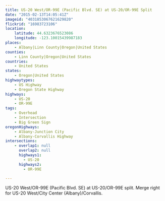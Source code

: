 ```yaml
---
title: US-20 West/OR-99E (Pacific Blvd. SE) at US-20/OR-99E Split
date: "2015-02-13T14:05:41Z"
imageid: "4031853067621629820"
flickrid: "16983723106"
location:
    latitude: 44.6323676523086
    longitude: -123.10015439987183
places:
    - Albany|Linn County|Oregon|United States
counties:
    - Linn County|Oregon|United States
countries:
    - United States
states:
    - Oregon|United States
highwaytypes:
    - US Highway
    - Oregon State Highway
highways:
    - US-20
    - OR-99E
tags:
    - Overhead
    - Intersection
    - Big Green Sign
oregonHighways:
    - Albany-Junction City
    - Albany-Corvallis Highway
intersections:
    - overlap1: null
      overlap2: null
      highways1:
        - US-20
      highways2:
        - OR-99E

---
```

US-20 West/OR-99E (Pacific Blvd. SE) at US-20/OR-99E split.  Merge right for US-20 West/City Center (Albany)/Corvallis.